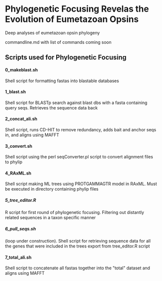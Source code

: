 # Phylogenetic Focusing Revelas the Evolution of Eumetazoan Opsins
Deep analyses of eumetazoan opsin phylogeny

commandline.md with list of commands coming soon

## Scripts used for Phylogenetic Focusing

#### 0_makeblast.sh
Shell script for formatting fastas into blastable databases

#### 1_blast.sh
Shell script for BLASTp search against blast dbs with a fasta containing query seqs. Retrieves the sequence data back 

#### 2_concat_ali.sh
Shell script, runs CD-HIT to remove redundancy, adds bait and anchor seqs in, and aligns using MAFFT

#### 3_convert.sh
Shell script using the perl seqConverter.pl script to convert alignment files to phylip

#### 4_RAxML.sh
Shell script making ML trees using PROTGAMMAGTR model in RAxML. Must be executed in directory containing phylip files

##### 5_tree_editor.R
R script for first round of phylogenetic focusing. Filtering out distantly related sequences in a taxon specific manner

##### 6_pull_seqs.sh
(loop under construction). Shell script for retrieving sequence data for all the genes that were included in the trees export from tree_editor.R script

#### 7_total_ali.sh
Shell script to concatenate all fastas together into the "total" dataset and aligns using MAFFT
